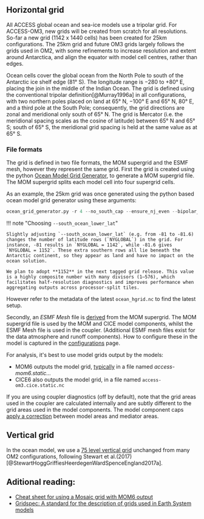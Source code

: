 ## Horizontal grid

All ACCESS global ocean and sea-ice models use a tripolar grid.
For ACCESS-OM3, new grids will be created from scratch for all resolutions. So-far a new grid  (1142 x 1440 cells) has been created for 25km configurations. 
The 25km grid and future OM3 grids largely follows the grids used in OM2, with some refinements to increase resolution and extent around Antarctica, and align the equator with model cell centres, rather than edges.

Ocean cells cover the global ocean from the North Pole to
south of the Antarctic ice shelf edge (81&deg; S). The longitude range is −280 to +80&deg; E,
placing the join in the middle of the Indian Ocean. The grid is defined using the conventional tripolar definition[@Murray1996a] 
in all configurations, with two northern poles placed on land at 65&deg; N, −100&deg; E and 65&deg; N, 80&deg; E,
and a third pole at the South Pole; consequently, the grid
directions are zonal and meridional only south of 65&deg; N. The grid is Mercator (i.e. the
meridional spacing scales as the cosine of latitude) between
65&deg; N and 65&deg; S; south of 65&deg; S, the meridional grid spacing
is held at the same value as at 65&deg; S.


### File formats

The grid is defined in two file formats, the MOM supergrid and the ESMF mesh, however they represent the same grid.
First the grid is created using the python [Ocean Model Grid Generator](https://github.com/ACCESS-NRI/ocean_model_grid_generator/), 
to generate a MOM supergrid file. The MOM supergrid splits each model cell into four supergrid cells. 

As an example, the 25km grid was once generated using the python based ocean model grid generator using these arguments:

```python
ocean_grid_generator.py -r 4 --no_south_cap --ensure_nj_even --bipolar_lower_lat 65 --mercator_lower_lat -75 --mercator_upper_lat 65 --match_dy so --shift_equator_to_u_point --south_ocean_lower_lat -81
```
!!! note "Choosing `--south_ocean_lower_lat`"

    Slightly adjusting `--south_ocean_lower_lat` (e.g. from -81 to -81.6) changes the number of latitude rows (`NYGLOBAL`) in the grid. For instance, -81 results in `NYGLOBAL = 1142`, while -81.6 gives `NYGLOBAL = 1152`. These extra southern rows all lie beneath the Antarctic continent, so they appear as land and have no impact on the ocean solution.

    We plan to adopt **1152** in the next tagged grid release. This value is a highly composite number with many divisors (1–576), which facilitates half-resolution diagnostics and improves performance when aggregating outputs across processor-split tiles.

However refer to the metadata of the latest `ocean_hgrid.nc` to find the latest setup.

Secondly, an _ESMF Mesh_ file is [derived](https://github.com/COSIMA/om3-scripts/blob/main/mesh_generation/generate_mesh.py) from the MOM supergrid. 
The MOM supergrid file is used by the MOM and CICE model components, whilst the ESMF Mesh file is used in the coupler. 
(Additional ESMF mesh files exist for the data atmosphere and runoff components). How to configure these in the model is captured in the [configurations](configurations/Overview.md) page.

For analysis, it's best to use model grids output by the models:

- MOM6 outputs the model grid, [typically](https://github.com/ACCESS-NRI/access-om3-configs/blob/6c0942224adf8cd4644927ad357b68827e837dd9/diagnostic_profiles/diag_table_standard#L13C2-L13C24) in a file named _access-mom6.static..._
- CICE6 also outputs the model grid, in a file named `access-om3.cice.static.nc`

If you are using coupler diagnostics (off by default), note that the grid areas used in the coupler are calculated internally and 
are subtly different to the grid areas used in the model components. The model component caps [apply a correction](https://escomp.github.io/CMEPS/versions/master/html/introduction.html#area-corrections) between
model areas and mediator areas. 

## Vertical grid

In the ocean model, we use a [75 level vertical grid](https://github.com/COSIMA/om3-scripts/blob/main/grid_generation/generate_vertical_grid.py) unchanged from many OM2 configurations, following Stewart et al.(2017)[@StewartHoggGriffiesHeerdegenWardSpenceEngland2017a].

## Aditional reading:

- [Cheat sheet for using a Mosaic grid with MOM6 output](https://gist.github.com/adcroft/c1e207024fe1189b43dddc5f1fe7dd6c#file-cheat-sheet-for-using-a-mosaic-grid-with-mom6-output-ipynb)
- [Gridspec: A standard for the description of grids used in Earth System models](https://www.researchgate.net/publication/228641121_Gridspec_A_standard_for_the_description_of_grids_used_in_Earth_System_models) <!-- https://extranet.gfdl.noaa.gov/~vb/pdf/gridstd.pdf is busted? -->

